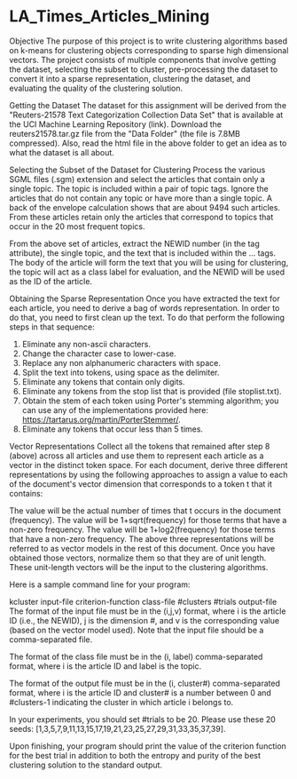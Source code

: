 # LA_Times_Articles_Mining

Objective
The purpose of this project is to write clustering algorithms based on k-means for clustering objects corresponding to 
sparse high dimensional vectors. The project consists of multiple components that involve getting the dataset, selecting 
the subset to cluster, pre-processing the dataset to convert it into a sparse representation, clustering the dataset, 
and evaluating the quality of the clustering solution. 

Getting the Dataset
The dataset for this assignment will be derived from the "Reuters-21578 Text Categorization Collection Data Set" 
that is available at the UCI Machine Learning Repository (link). Download the reuters21578.tar.gz file from the 
"Data Folder" (the file is 7.8MB compressed). Also, read the html file in the above folder to get an idea as to 
what the dataset is all about.



Selecting the Subset of the Dataset for Clustering
Process the various SGML files (.sgm) extension and select the articles that contain only a single topic. The topic is 
included within a pair of <TOPICS><D>topic</D></TOPICS> tags. Ignore the articles that do not contain any topic or 
have more than a single topic. A back of the envelope calculation shows that are about 9494 such articles. 
From these articles retain only the articles that correspond to topics that occur in the 20 most frequent topics. 

From the above set of articles, extract the NEWID number (in the <REUTERS> tag attribute), the single topic, and 
the text that is included within the <BODY>...</BODY> tags.  The body of the article will form the text that you 
will be using for clustering, the topic will act as a class label for evaluation, and the NEWID will be used as 
the ID of the article. 



Obtaining the Sparse Representation
Once you have extracted the text for each article, you need to derive a bag of words representation. In order to do 
that, you need to first clean up the text. To do that perform the following steps in that sequence:

1. Eliminate any non-ascii characters.
2. Change the character case to lower-case.
3. Replace any non alphanumeric characters with space.
4. Split the text into tokens, using space as the delimiter.
5. Eliminate any tokens that contain only digits.
6. Eliminate any tokens from the stop list that is provided (file stoplist.txt).
7. Obtain the stem of each token using Porter's stemming algorithm; you can use any of the implementations provided 
   here: https://tartarus.org/martin/PorterStemmer/.
8. Eliminate any tokens that occur less than 5 times.


Vector Representations
Collect all the tokens that remained after step 8 (above) across all articles and use them to represent each article 
as a vector in the distinct token space. For each document, derive three different representations by using the 
following approaches to assign a value to each of the document's vector dimension that corresponds to a token t 
that it contains:

The value will be the actual number of times that t occurs in the document (frequency).
The value will be 1+sqrt(frequency) for those terms that have a non-zero frequency.
The value will be 1+log2(frequency) for those terms that have a non-zero frequency.
The above three representations will be referred to as vector models in the rest of this document.
Once you have obtained those vectors, normalize them so that they are of unit length. These unit-length vectors will 
be the input to the clustering algorithms.


Here is a sample command line for your program:

kcluster input-file criterion-function class-file #clusters #trials output-file
The format of the input file must be in the (i,j,v) format, where i is the article ID (i.e., the NEWID), j is the dimension #, and v is the corresponding value (based on the vector model used). Note that the input file should be a comma-separated file. 

The format of the class file must be in the (i, label) comma-separated format, where i is the article ID and label is the topic.

The format of the output file must be in the (i, cluster#) comma-separated format, where i is the article ID and cluster# is a number between 0 and #clusters-1 indicating the cluster in which article i belongs to.

In your experiments, you should set #trials to be 20. Please use these 20 seeds: [1,3,5,7,9,11,13,15,17,19,21,23,25,27,29,31,33,35,37,39].

Upon finishing, your program should print the value of the criterion function for the best trial in addition to both the entropy and purity of the best clustering solution to the standard output.
